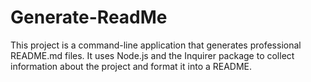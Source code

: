 # Generate-ReadMe
This project is a command-line application that generates professional README.md files. It uses Node.js and the Inquirer package to collect information about the project and format it into a README.
